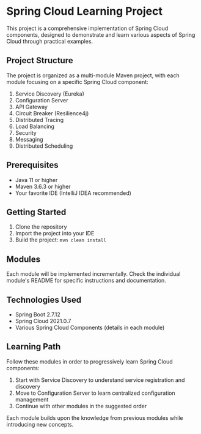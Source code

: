 # Spring Cloud Learning Project

This project is a comprehensive implementation of Spring Cloud components, designed to demonstrate and learn various aspects of Spring Cloud through practical examples.

## Project Structure

The project is organized as a multi-module Maven project, with each module focusing on a specific Spring Cloud component:

1. Service Discovery (Eureka)
2. Configuration Server
3. API Gateway
4. Circuit Breaker (Resilience4j)
5. Distributed Tracing
6. Load Balancing
7. Security
8. Messaging
9. Distributed Scheduling

## Prerequisites

- Java 11 or higher
- Maven 3.6.3 or higher
- Your favorite IDE (IntelliJ IDEA recommended)

## Getting Started

1. Clone the repository
2. Import the project into your IDE
3. Build the project: `mvn clean install`

## Modules

Each module will be implemented incrementally. Check the individual module's README for specific instructions and documentation.

## Technologies Used

- Spring Boot 2.7.12
- Spring Cloud 2021.0.7
- Various Spring Cloud Components (details in each module)

## Learning Path

Follow these modules in order to progressively learn Spring Cloud components:

1. Start with Service Discovery to understand service registration and discovery
2. Move to Configuration Server to learn centralized configuration management
3. Continue with other modules in the suggested order

Each module builds upon the knowledge from previous modules while introducing new concepts.
